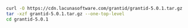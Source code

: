 ﻿```sh
curl -O https://cdn.lacunasoftware.com/grantid/grantid-5.0.1.tar.gz
tar -xzf grantid-5.0.1.tar.gz --one-top-level
cd grantid-5.0.1
```
